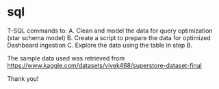 # sql
T-SQL commands to:
A. Clean and model the data for query optimization (star schema model)
B. Create a script to prepare the data for optimized Dashboard ingestion
C. Explore the data using the table in step B.

The sample data used was retrieved from https://www.kaggle.com/datasets/vivek468/superstore-dataset-final

Thank you!
